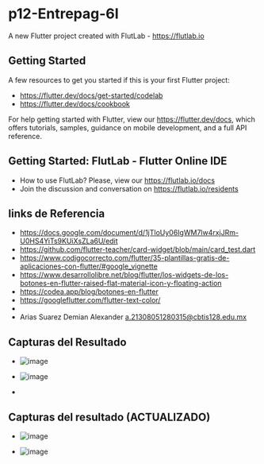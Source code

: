 # p12-Entrepag-6I

A new Flutter project created with FlutLab - https://flutlab.io

## Getting Started

A few resources to get you started if this is your first Flutter project:

- https://flutter.dev/docs/get-started/codelab
- https://flutter.dev/docs/cookbook

For help getting started with Flutter, view our
https://flutter.dev/docs, which offers tutorials,
samples, guidance on mobile development, and a full API reference.

## Getting Started: FlutLab - Flutter Online IDE

- How to use FlutLab? Please, view our https://flutlab.io/docs
- Join the discussion and conversation on https://flutlab.io/residents
## links de Referencia 
- https://docs.google.com/document/d/1jTloUy06IgWM7lw4rxjJRm-U0HS4YiTs9KUiXsZLa6U/edit
- https://github.com/flutter-teacher/card-widget/blob/main/card_test.dart
- https://www.codigocorrecto.com/flutter/35-plantillas-gratis-de-aplicaciones-con-flutter/#google_vignette
- https://www.desarrollolibre.net/blog/flutter/los-widgets-de-los-botones-en-flutter-raised-flat-material-icon-y-floating-action
- https://codea.app/blog/botones-en-flutter
- https://googleflutter.com/flutter-text-color/
- 
- Arias Suarez Demian Alexander a.21308051280315@cbtis128.edu.mx
## Capturas del Resultado
- ![image](https://github.com/AriasSuarezDemianAlexander/P12-EntrePaginas-6I/assets/143743142/6d2da316-9cd8-43bf-88e5-614c39c3dff6)

- ![image](https://github.com/AriasSuarezDemianAlexander/P12-EntrePaginas-6I/assets/143743142/eb13a570-6c9b-4551-83af-097a31abbd90)

- 
## Capturas del resultado (ACTUALIZADO) 
- ![image](https://github.com/AriasSuarezDemianAlexander/P12-EntrePaginas-6I/assets/143743142/a70127f6-7d18-4b25-a4c6-2508691429da)

- ![image](https://github.com/AriasSuarezDemianAlexander/P12-EntrePaginas-6I/assets/143743142/a53241c6-a81e-4bea-8796-a29aea0217d3)




